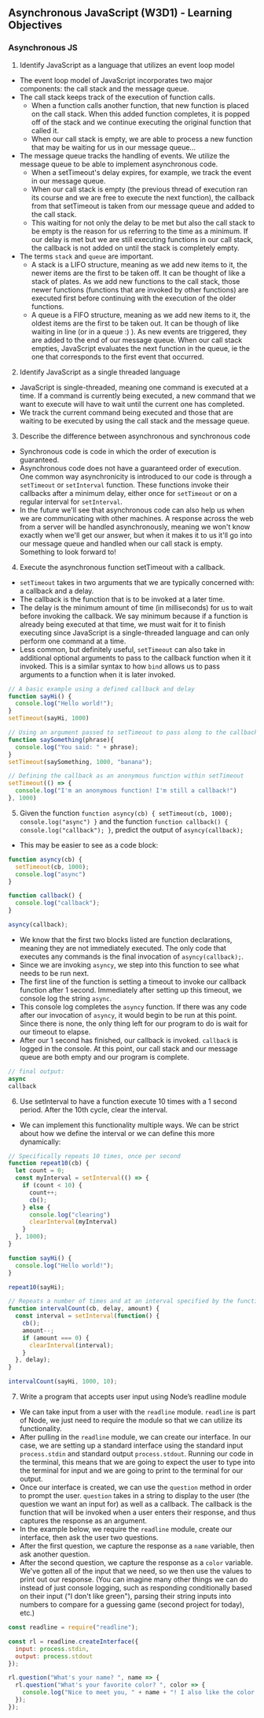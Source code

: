 ## Asynchronous JavaScript (W3D1) - Learning Objectives

### Asynchronous JS
1. Identify JavaScript as a language that utilizes an event loop model
- The event loop model of JavaScript incorporates two major components: the call stack and the message queue.
- The call stack keeps track of the execution of function calls.
  - When a function calls another function, that new function is placed on the call stack. When this added function completes, it is popped off of the stack and we continue executing the original function that called it.
  - When our call stack is empty, we are able to process a new function that may be waiting for us in our message queue...
- The message queue tracks the handling of events. We utilize the message queue to be able to implement asynchronous code.
  - When a setTimeout's delay expires, for example, we track the event in our message queue.
  - When our call stack is empty (the previous thread of execution ran its course and we are free to execute the next function), the callback from that setTimeout is taken from our message queue and added to the call stack.
  - This waiting for not only the delay to be met but also the call stack to be empty is the reason for us referring to the time as a minimum. If our delay is met but we are still executing functions in our call stack, the callback is not added on until the stack is completely empty.
- The terms `stack` and `queue` are important.
  - A stack is a LIFO structure, meaning as we add new items to it, the newer items are the first to be taken off. It can be thought of like a stack of plates. As we add new functions to the call stack, those newer functions (functions that are invoked by other functions) are executed first before continuing with the execution of the older functions.
  - A queue is a FIFO structure, meaning as we add new items to it, the oldest items are the first to be taken out. It can be though of like waiting in line (or in a queue :) ). As new events are triggered, they are added to the end of our message queue. When our call stack empties, JavaScript evaluates the next function in the queue, ie the one that corresponds to the first event that occurred.

2. Identify JavaScript as a single threaded language
- JavaScript is single-threaded, meaning one command is executed at a time. If a command is currently being executed, a new command that we want to execute will have to wait until the current one has completed.
- We track the current command being executed and those that are waiting to be executed by using the call stack and the message queue.

3. Describe the difference between asynchronous and synchronous code
- Synchronous code is code in which the order of execution is guaranteed.
- Asynchronous code does not have a guaranteed order of execution. One common way asynchronicity is introduced to our code is through a `setTimeout` or `setInterval` function. These functions invoke their callbacks after a minimum delay, either once for `setTimeout` or on a regular interval for `setInterval`.
- In the future we'll see that asynchronous code can also help us when we are communicating with other machines. A response across the web from a server will be handled asynchronously, meaning we won't know exactly when we'll get our answer, but when it makes it to us it'll go into our message queue and handled when our call stack is empty. Something to look forward to!

4. Execute the asynchronous function setTimeout with a callback.
- `setTimeout` takes in two arguments that we are typically concerned with: a callback and a delay.
- The callback is the function that is to be invoked at a later time.
- The delay is the minimum amount of time (in milliseconds) for us to wait before invoking the callback. We say minimum because if a function is already being executed at that time, we must wait for it to finish executing since JavaScript is a single-threaded language and can only perform one command at a time.
- Less common, but definitely useful, `setTimeout` can also take in additional optional arguments to pass to the callback function when it it invoked. This is a similar syntax to how `bind` allows us to pass arguments to a function when it is later invoked.
```js
// A basic example using a defined callback and delay
function sayHi() {
  console.log("Hello world!");
}
setTimeout(sayHi, 1000)

// Using an argument passed to setTimeout to pass along to the callback
function saySomething(phrase){
  console.log("You said: " + phrase);
}
setTimeout(saySomething, 1000, "banana");

// Defining the callback as an anonymous function within setTimeout
setTimeout(() => {
  console.log("I'm an anonymous function! I'm still a callback!")
}, 1000)
```

5. Given the function `function asyncy(cb) { setTimeout(cb, 1000); console.log("async") }` and the function `function callback() { console.log("callback"); }`, predict the output of `asyncy(callback);`
- This may be easier to see as a code block:
```js
function asyncy(cb) {
  setTimeout(cb, 1000);
  console.log("async")
}

function callback() {
  console.log("callback");
}

asyncy(callback);
```
- We know that the first two blocks listed are function declarations, meaning they are not immediately executed. The only code that executes any commands is the final invocation of `asyncy(callback);`.
- Since we are invoking `asyncy`, we step into this function to see what needs to be run next.
- The first line of the function is setting a timeout to invoke our callback function after 1 second. Immediately after setting up this timeout, we console log the string `async`.
- This console log completes the `asyncy` function. If there was any code after our invocation of `asyncy`, it would begin to be run at this point. Since there is none, the only thing left for our program to do is wait for our timeout to elapse.
- After our 1 second has finished, our callback is invoked. `callback` is logged in the console. At this point, our call stack and our message queue are both empty and our program is complete.
```js
// final output:
async
callback
```

6. Use setInterval to have a function execute 10 times with a 1 second period. After the 10th cycle, clear the interval.
- We can implement this functionality multiple ways. We can be strict about how we define the interval or we can define this more dynamically:
```js
// Specifically repeats 10 times, once per second
function repeat10(cb) {
  let count = 0;
  const myInterval = setInterval(() => {
    if (count < 10) {
      count++;
      cb();
    } else {
      console.log("clearing")
      clearInterval(myInterval)
    }
  }, 1000);
}

function sayHi() {
  console.log("Hello world!");
}

repeat10(sayHi);

// Repeats a number of times and at an interval specified by the function
function intervalCount(cb, delay, amount) {
  const interval = setInterval(function() {
    cb();
    amount--;
    if (amount === 0) {
      clearInterval(interval);
    }
  }, delay);
}

intervalCount(sayHi, 1000, 10);
```

7. Write a program that accepts user input using Node’s readline module
- We can take input from a user with the `readline` module. `readline` is part of Node, we just need to require the module so that we can utilize its functionality.
- After pulling in the `readline` module, we can create our interface. In our case, we are setting up a standard interface using the standard input `process.stdin` and standard output `process.stdout`. Running our code in the terminal, this means that we are going to expect the user to type into the terminal for input and we are going to print to the terminal for our output.
- Once our interface is created, we can use the `question` method in order to prompt the user. `question` takes in a string to display to the user (the question we want an input for) as well as a callback. The callback is the function that will be invoked when a user enters their response, and thus captures the response as an argument.
- In the example below, we require the `readline` module, create our interface, then ask the user two questions.
- After the first question, we capture the response as a `name` variable, then ask another question.
- After the second question, we capture the response as a `color` variable. We've gotten all of the input that we need, so we then use the values to print out our response. (You can imagine many other things we can do instead of just console logging, such as responding conditionally based on their input ("I don't like green"), parsing their string inputs into numbers to compare for a guessing game (second project for today), etc.)
```js
const readline = require("readline");

const rl = readline.createInterface({
  input: process.stdin,
  output: process.stdout
});

rl.question("What's your name? ", name => {
  rl.question("What's your favorite color? ", color => {
    console.log("Nice to meet you, " + name + "! I also like the color " + color + "!");
  });
});
```
